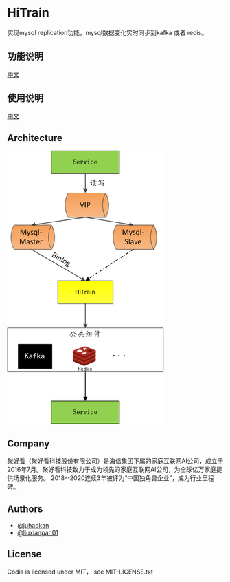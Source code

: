 # HiTrain
实现mysql replication功能，mysql数据变化实时同步到kafka 或者 redis。

## 功能说明
[中文](doc/sds.md)

## 使用说明
[中文](doc/releasenotes.md)

## Architecture
![architecture](doc/HiTrain.png)

## Company
[聚好看](https://www.juhaokan.org/#/home)（聚好看科技股份有限公司）是海信集团下属的家庭互联网AI公司，成立于2016年7月。聚好看科技致力于成为领先的家庭互联网AI公司，为全球亿万家庭提供场景化服务。
2018--2020连续3年被评为“中国独角兽企业”，成为行业里程碑。

## Authors
* [@juhaokan](https://github.com/juhaokan)
* [@liuxianpan01](https://github.com/liuxianpan01)

## License
Codis is licensed under MIT， see MIT-LICENSE.txt
